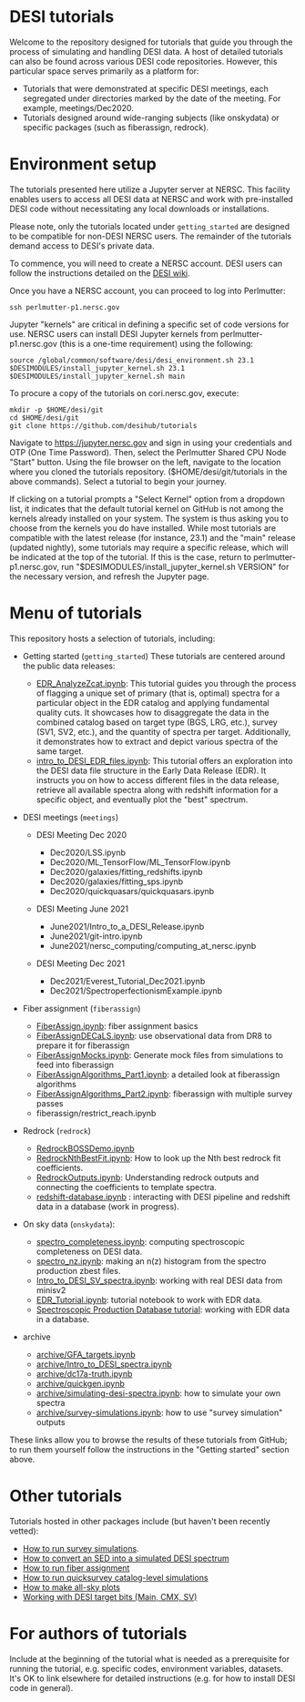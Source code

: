 # DESI tutorials

Welcome to the repository designed for tutorials that guide you through the process of simulating and handling DESI data. A host of detailed tutorials can also be found across various DESI code repositories. However, this particular space serves primarily as a platform for:

* Tutorials that were demonstrated at specific DESI meetings, each segregated under directories marked by the date of the meeting. For example, meetings/Dec2020.
* Tutorials designed around wide-ranging subjects (like onskydata) or specific packages (such as fiberassign, redrock).


# Environment setup

The tutorials presented here utilize a Jupyter server at NERSC. This facility enables users to access all DESI data at NERSC and work with pre-installed DESI code without necessitating any local downloads or installations.

Please note, only the tutorials located under `getting_started` are designed to be compatible for non-DESI NERSC users. The remainder of the tutorials demand access to DESI's private data.

To commence, you will need to create a NERSC account. DESI users can follow the instructions detailed on the [DESI wiki](https://desi.lbl.gov/trac/wiki/Computing/AccessNersc). 

Once you have a NERSC account, you can proceed to log into Perlmutter:

```
ssh perlmutter-p1.nersc.gov
```

Jupyter "kernels" are critical in defining a specific set of code versions for use. NERSC users can install DESI Jupyter kernels from perlmutter-p1.nersc.gov (this is a one-time requirement) using the following:

```
source /global/common/software/desi/desi_environment.sh 23.1
$DESIMODULES/install_jupyter_kernel.sh 23.1
$DESIMODULES/install_jupyter_kernel.sh main
```


To procure a copy of the tutorials on cori.nersc.gov, execute:

```
mkdir -p $HOME/desi/git
cd $HOME/desi/git
git clone https://github.com/desihub/tutorials
```

Navigate to https://jupyter.nersc.gov and sign in using your credentials and OTP (One Time Password).
Then, select the Perlmutter Shared CPU Node "Start" button.
Using the file browser on the left, navigate to the location where you cloned the tutorials repository. ($HOME/desi/git/tutorials in the above commands). Select a tutorial to begin your journey.

If clicking on a tutorial prompts a "Select Kernel" option from a dropdown list, it indicates that the default tutorial kernel on GitHub is not among the kernels already installed on your system. The system is thus asking you to choose from the kernels you do have installed.
While most tutorials are compatible with the latest release (for instance, 23.1) and the "main" release (updated nightly), some tutorials may require a specific release, which will be indicated at the top of the tutorial. If this is the case, return to perlmutter-p1.nersc.gov, run "$DESIMODULES/install_jupyter_kernel.sh VERSION" for the necessary version, and refresh the Jupyter page.


# Menu of tutorials

This repository hosts a selection of tutorials, including:


* Getting started (`getting_started`)
  These tutorials are centered around the public data releases:
  
  * [EDR_AnalyzeZcat.ipynb](getting_started/EDR_AnalyzeZcat.ipynb): This tutorial guides you through the process of flagging a unique set of primary (that is, optimal) spectra for a particular object in the EDR catalog and applying fundamental quality cuts. It showcases how to disaggregate the data in the combined catalog based on target type (BGS, LRG, etc.), survey (SV1, SV2, etc.), and the quantity of spectra per target. Additionally, it demonstrates how to extract and depict various spectra of the same target.
  * [intro_to_DESI_EDR_files.ipynb](getting_started/intro_to_DESI_EDR_files.ipynb): This tutorial offers an exploration into the DESI data file structure in the Early Data Release (EDR). It instructs you on how to access different files in the data release, retrieve all available spectra along with redshift information for a specific object, and eventually plot the "best" spectrum.

* DESI meetings (`meetings`)
    * DESI Meeting Dec 2020
      * Dec2020/LSS.ipynb
      * Dec2020/ML_TensorFlow/ML_TensorFlow.ipynb
      * Dec2020/galaxies/fitting_redshifts.ipynb
      * Dec2020/galaxies/fitting_sps.ipynb
      * Dec2020/quickquasars/quickquasars.ipynb

    * DESI Meeting June 2021
      * June2021/Intro_to_a_DESI_Release.ipynb
      * June2021/git-intro.ipynb
      * June2021/nersc_computing/computing_at_nersc.ipynb

    * DESI Meeting Dec 2021
      * Dec2021/Everest_Tutorial_Dec2021.ipynb
      * Dec2021/SpectroperfectionismExample.ipynb

* Fiber assignment (`fiberassign`)
  * [FiberAssign.ipynb](fiberassign/FiberAssign.ipynb): fiber assignment basics
  * [FiberAssignDECaLS.ipynb](fiberassign/FiberAssignDECaLS.ipynb): use observational data from DR8 to prepare it for fiberassign
  * [FiberAssignMocks.ipynb](fiberassign/FiberAssignMocks.ipynb): Generate mock files from simulations to feed into fiberassign
  * [FiberAssignAlgorithms_Part1.ipynb](fiberassign/FiberAssignAlgorithms_Part1.ipynb): a detailed look at fiberassign algorithms
  * [FiberAssignAlgorithms_Part2.ipynb](fiberassign/FiberAssignAlgorithms_Part2.ipynb): fiberassign with multiple survey passes
  * fiberassign/restrict_reach.ipynb
 
* Redrock (`redrock`)
  * [RedrockBOSSDemo.ipynb](redrock/RedrockBOSSDemo.ipynb)
  * [RedrockNthBestFit.ipynb](redrock/RedrockNthBestFit.ipynb): How to look up the Nth best redrock fit coefficients. 
  * [RedrockOutputs.ipynb](redrock/RedrockOutputs.ipynb): Understanding redrock outputs and
    connecting the coefficients to template spectra.
  * [redshift-database.ipynb](redrock/redshift-database.ipynb) : interacting with DESI pipeline and redshift data in
    a database (work in progress).
  
  
* On sky data (`onskydata`):
    * [spectro_completeness.ipynb](onskydata/spectro_completeness.ipynb): computing spectroscopic completeness on DESI data. 
    * [spectro_nz.ipynb](onskydata/spectro_nz.ipynb): making an n(z) histogram from the spectro production zbest files.
    * [Intro_to_DESI_SV_spectra.ipynb](onskydata/Intro_to_DESI_SV_spectra.ipynb): working with real DESI data from minisv2
    * [EDR_Tutorial.ipynb](onskydata/EDR_Tutorial.ipynb): tutorial notebook to work with EDR data.
    * [Spectroscopic Production Database tutorial](database/spectroscopic-production-database.ipynb): working with EDR data in a database.

* archive
  * [archive/GFA_targets.ipynb](archive/GFA_targets.ipynb)
  * [archive/Intro_to_DESI_spectra.ipynb](archive/Intro_to_DESI_spectra.ipynb)
  * [archive/dc17a-truth.ipynb](archive/dc17a-truth.ipynb)
  * [archive/quickgen.ipynb](archive/quickgen.ipynb)
  * [archive/simulating-desi-spectra.ipynb](archive/simulating-desi-spectra.ipynb): how to simulate your own spectra
  * [archive/survey-simulations.ipynb](archive/survey-simulations.ipynb): how to use "survey simulation" outputs



These links allow you to browse the results of these tutorials from GitHub; to run them yourself follow the instructions in the "Getting started" section above.

# Other tutorials

Tutorials hosted in other packages include (but haven't been recently vetted):
* [How to run survey simulations](https://github.com/desihub/surveysim/blob/master/doc/tutorial.rst).
* [How to convert an SED into a simulated DESI spectrum](https://github.com/desihub/specsim/blob/master/docs/nb/SimulationExamples.ipynb)
* [How to run fiber assignment](https://desi.lbl.gov/DocDB/cgi-bin/private/ShowDocument?docid=2742)
* [How to run quicksurvey catalog-level simulations](https://github.com/desihub/quicksurvey_example)
* [How to make all-sky plots](https://github.com/desihub/desiutil/blob/master/doc/nb/SkyMapExamples.ipynb)
* [Working with DESI target bits (Main, CMX, SV)](https://github.com/desihub/desitarget/blob/master/doc/nb/target-selection-bits-and-bitmasks.ipynb)

# For authors of tutorials

Include at the beginning of the tutorial what is needed as a prerequisite for running the tutorial,
e.g. specific codes, environment variables, datasets.  It's OK to link elsewhere for detailed
instructions (e.g. for how to install DESI code in general).
